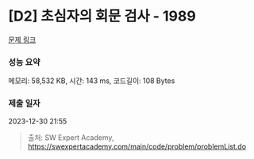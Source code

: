# [D2] 초심자의 회문 검사 - 1989 

[문제 링크](https://swexpertacademy.com/main/code/problem/problemDetail.do?contestProbId=AV5PyTLqAf4DFAUq) 

### 성능 요약

메모리: 58,532 KB, 시간: 143 ms, 코드길이: 108 Bytes

### 제출 일자

2023-12-30 21:55



> 출처: SW Expert Academy, https://swexpertacademy.com/main/code/problem/problemList.do